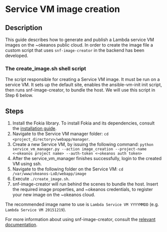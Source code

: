 # Service VM image creation

## Description

This guide describes how to generate and publish a Lambda service VM images on the ~okeanos public cloud. In order to create the image file a custom script that uses `snf-image-creator` in the backend has been developed.

### The create_image.sh shell script

The script responsible for creating a Service VM image. It must be run on a service VM. It sets up the default site, enables the ansible-vm-init init script, then runs snf-image-creator, to bundle the host. We will use this script in Step 6 below. 

## Steps

1. Install the Fokia library. To install Fokia and its dependencies, consult the [installation guide](../fokia/usage.md).
2. Navigate to the Service VM manager folder: `cd <project_directory>/webapp/manager`.
3. Create a new Service VM, by issuing the following command:
```python service_vm_manager.py --action image_creation --project-name <~okeanos project name> --auth-token <~okeanos auth token>```
4. After the service_vm_manager finishes successfully, login to the created VM using ssh.
5. Navigate to the following folder on the Service VM: 
```cd /var/www/okeanos-LoD/webapp/image```
6. Execute `./create_image.sh`.
7. snf-image-creator will run behind the scenes to bundle the host. Insert the required image properties, and
~okeanos credentials, to register your new image on the ~okeanos cloud. 

The recommended image name to use is `Lambda Service VM YYYYMMDD` (e.g. `Lambda Service VM 20151219`). 

For more information about using snf-image-creator, consult the [relevant documentation](https://www.synnefo.org/docs/snf-image-creator/latest/usage.html#dialog-based-version).

